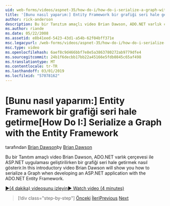 ```yaml
---
uid: web-forms/videos/aspnet-35/how-do-i/how-do-i-serialize-a-graph-with-the-entity-framework
title: '[Bunu nasıl yaparım:] Entity Framework bir grafiği seri hale getirme | Microsoft Docs'
author: rick-anderson
description: Bu bir Tanıtım amaçlı video Brian Dawson, ADO.NET varlık çerçevesi ile ASP.NET uygulaması geliştirilirken bir grafiği seri hale getirmek nasıl gösterir.
ms.author: riande
ms.date: 05/22/2008
ms.assetid: e8b41eed-5423-43d1-a54b-62f04bff371e
msc.legacyurl: /web-forms/videos/aspnet-35/how-do-i/how-do-i-serialize-a-graph-with-the-entity-framework
msc.type: video
ms.openlocfilehash: 6aef8c9d466bbf7e8e5a3863780272ab9779dfe4
ms.sourcegitcommit: 24b1f6decbb17bb22a45166e5fdb0845c65af498
ms.translationtype: MT
ms.contentlocale: tr-TR
ms.lasthandoff: 03/01/2019
ms.locfileid: "57078162"
---
```

<a name="how-do-i-serialize-a-graph-with-the-entity-framework"></a><span data-ttu-id="3eca5-103">[Bunu nasıl yaparım:] Entity Framework bir grafiği seri hale getirme</span><span class="sxs-lookup"><span data-stu-id="3eca5-103">[How Do I:] Serialize a Graph with the Entity Framework</span></span>
====================
<span data-ttu-id="3eca5-104">tarafından [Brian Dawson](https://twitter.com/briandawson)</span><span class="sxs-lookup"><span data-stu-id="3eca5-104">by [Brian Dawson](https://twitter.com/briandawson)</span></span>

<span data-ttu-id="3eca5-105">Bu bir Tanıtım amaçlı video Brian Dawson, ADO.NET varlık çerçevesi ile ASP.NET uygulaması geliştirilirken bir grafiği seri hale getirmek nasıl gösterir.</span><span class="sxs-lookup"><span data-stu-id="3eca5-105">In this introductory video Brian Dawson will show you how to serialize a Graph when developing an ASP.NET application with the ADO.NET Entity Framework.</span></span>

[<span data-ttu-id="3eca5-106">&#9654;(4 dakika) videosunu izleyin</span><span class="sxs-lookup"><span data-stu-id="3eca5-106">&#9654; Watch video (4 minutes)</span></span>](https://channel9.msdn.com/Blogs/ASP-NET-Site-Videos/how-do-i-serialize-a-graph-with-the-entity-framework)

> [!div class="step-by-step"]
> <span data-ttu-id="3eca5-107">[Önceki](how-do-i-use-the-new-entity-data-source.md)
> [İleri](how-do-i-use-msbuild-to-automate-the-aspnet-compiler-and-merge-utilities.md)</span><span class="sxs-lookup"><span data-stu-id="3eca5-107">[Previous](how-do-i-use-the-new-entity-data-source.md)
[Next](how-do-i-use-msbuild-to-automate-the-aspnet-compiler-and-merge-utilities.md)</span></span>
